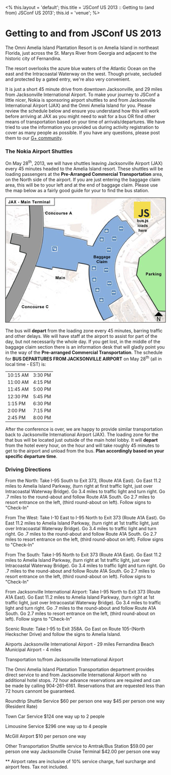 <%
this.layout = 'default';
this.title = 'JSConf US 2013 :: Getting to (and from) JSConf US 2013';
this.id = 'venue';
%>

# Getting to and from JSConf US 2013

The Omni Amelia Island Plantation Resort is on Amelia Island in northeast Florida, just across the St. Marys River from Georgia and adjacent to the historic city of Fernandina.

The resort overlooks the azure blue waters of the Atlantic Ocean on the east and the Intracoastal Waterway on the west. Though private, secluded and protected by a gated entry, we're also very convenient.

It is just a short 45 minute drive from downtown Jacksonville, and 29 miles from Jacksonville International Airport. To make your journey to JSConf a little nicer, Nokia is sponsoring airport shuttles to and from Jacksonville International Airport (JAX) and the Omni Amelia Island for you. Please review the schedule below and ensure you understand how this will work before arriving at JAX as you might need to wait for a bus OR find other means of transportation based on your time of arrivals/departures. We have tried to use the information you provided us during activity registration to cover as many people as possible. If you have any questions, please post them to our [G+ community](https://plus.google.com/communities/108690140179099971045).

### The Nokia Airport Shuttles

On May 28<sup>th</sup>, 2013, we will have shuttles leaving Jacksonville Airport (JAX) every 45 minutes headed to the Amelia Island resort. These shuttles will be loading passengers at the **Pre-Arranged Commercial Transportation** area, on the North side of the airport. If you are just entering the baggage claim area, this will be to your left and at the end of baggage claim. Please use the map below as a fairly good guide for your to find the bus station.

![Map of Jacksonville Airport and the bus loading zone](/img/jax.png)

The bus will **depart** from the loading zone every 45 minutes, barring traffic and other delays. We will have staff at the airport to assist for part of the day, but not necessarily the whole day. If you get lost, in the middle of the baggage claim section there is an information desk that will gladly point you in the way of the **Pre-arranged Commercial Transportation**. The schedule for **BUS DEPARTURES FROM JACKSONVILLE AIRPORT** on May 28<sup>th</sup> (all in local time - EST) is:

<table class='busschedule'>
<tr><td>10:15 AM</td><td>3:30 PM</td></tr>

<tr><td>11:00 AM</td><td>4:15 PM</td></tr>
<tr><td>11:45 AM</td><td>5:00 PM</td></tr>
<tr><td>12:30 PM</td><td>5:45 PM</td></tr>
<tr><td>1:15 PM</td><td>6:30 PM</td></tr>
<tr><td>2:00 PM</td><td>7:15 PM</td></tr>
<tr><td>2:45 PM</td><td>8:00 PM</td></tr>
</table>

After the conference is over, we are happy to provide similar transportation back to Jacksonville International Airport (JAX). The loading zone for the that bus will be located just outside of the main hotel lobby. It will **depart** from the hotel every hour, on the hour and will take roughly 45 minutes to get to the airport and unload from the bus. **Plan accordingly based on your specific departure time**.



### Driving Directions

From the North:
Take I-95 South to Exit 373, (Route A1A East).  Go East 11.2 miles to Amelia Island Parkway, (turn right at first traffic light, just over Intracoastal Waterway Bridge).  Go 3.4 miles to traffic light and turn right.  Go .7 miles to the round-about and follow Route A1A South.  Go 2.7 miles to resort entrance on the left, (third round-about on left).  Follow signs to "Check-In"

From The West:
Take I-10 East to I-95 North to Exit 373 (Route A1A East).  Go East 11.2 miles to Amelia Island Parkway, (turn right at 1st traffic light, just over Intracoastal Waterway Bridge).  Go 3.4 miles to traffic light and turn right.  Go .7 miles to the round-about and follow Route A1A South.  Go 2.7 miles to resort entrance on the left, (third round-about on left).  Follow signs to "Check-In"

From The South:
Take I-95 North to Exit 373 (Route A1A East).  Go East 11.2 miles to Amelia Island Parkway, (turn right at 1st traffic light, just over Intracoastal Waterway Bridge).  Go 3.4 miles to traffic light and turn right.  Go .7 miles to the round-about and follow Route A1A South.  Go 2.7 miles to resort entrance on the left, (third round-about on left).  Follow signs to "Check-In"

From Jacksonville International Airport:
Take I-95 North to Exit 373 (Route A1A East).  Go East 11.2 miles to Amelia Island Parkway, (turn right at 1st traffic light, just over Intracoastal Waterway Bridge).  Go 3.4 miles to traffic light and turn right.  Go .7 miles to the round-about and follow Route A1A South.  Go 2.7 miles to resort entrance on the left, (third round-about on left).  Follow signs to "Check-In"

Scenic Route:
Take I-95 to Exit 358A.  Go East on Route 105-(North Heckscher Drive) and follow the signs to Amelia Island.

Airports
Jacksonville International Airport - 29 miles
Fernandina Beach Municipal Airport - 4 miles

Transportation to/from Jacksonville International Airport

The Omni Amelia Island Plantation Transportation department provides direct service to and from Jacksonville International Airport with no additional hotel stops. 72 hour advance reservations are required and can be made by calling 904-261-6161. Reservations that are requested less than 72 hours cannont be guaranteed.

Roundtrip Shuttle Service
$60 per person one way
$45 per person one way (Resident Rate)

Town Car Service
$124 one way up to 2 people

Limousine Service
$296 one way up to 4 people

McGill Airport
$10 per person one way

Other Transportation
Shuttle service to Amtrak/Bus Station $59.00 per person one way
Jacksonville Cruise Terminal $42.00 per person one way

** Airport rates are inclusive of 10% service charge, fuel surcharge and airport fees. Tax not included.